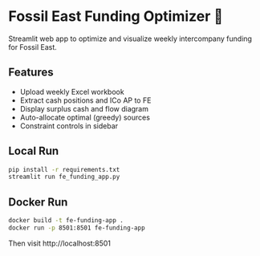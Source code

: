 
# Fossil East Funding Optimizer 💸

Streamlit web app to optimize and visualize weekly intercompany funding for Fossil East.

## Features
- Upload weekly Excel workbook
- Extract cash positions and ICo AP to FE
- Display surplus cash and flow diagram
- Auto-allocate optimal (greedy) sources
- Constraint controls in sidebar

## Local Run

```bash
pip install -r requirements.txt
streamlit run fe_funding_app.py
```

## Docker Run

```bash
docker build -t fe-funding-app .
docker run -p 8501:8501 fe-funding-app
```

Then visit http://localhost:8501
